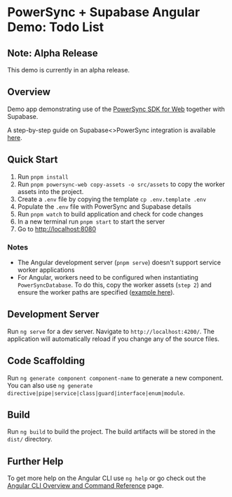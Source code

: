 # PowerSync + Supabase Angular Demo: Todo List

## Note: Alpha Release

This demo is currently in an alpha release.

## Overview

Demo app demonstrating use of the [PowerSync SDK for Web](https://www.npmjs.com/package/@powersync/web) together with Supabase.

A step-by-step guide on Supabase<>PowerSync integration is available [here](https://docs.powersync.com/integration-guides/supabase-+-powersync).

## Quick Start

1. Run `pnpm install`
2. Run `pnpm powersync-web copy-assets -o src/assets` to copy the worker assets into the project.
3. Create a `.env` file by copying the template `cp .env.template .env`
4. Populate the `.env` file with PowerSync and Supabase details
5. Run `pnpm watch` to build application and check for code changes
6. In a new terminal run `pnpm start` to start the server
7. Go to <http://localhost:8080>

### Notes

- The Angular development server (`pnpm serve`) doesn't support service worker applications
- For Angular, workers need to be configured when instantiating `PowerSyncDatabase`. To do this, copy the worker assets (`step 2`) and ensure the worker paths are specified ([example here](./src/app/powersync.service.ts)).

## Development Server

Run `ng serve` for a dev server. Navigate to `http://localhost:4200/`. The application will automatically reload if you change any of the source files.

## Code Scaffolding

Run `ng generate component component-name` to generate a new component. You can also use `ng generate directive|pipe|service|class|guard|interface|enum|module`.

## Build

Run `ng build` to build the project. The build artifacts will be stored in the `dist/` directory.

## Further Help

To get more help on the Angular CLI use `ng help` or go check out the [Angular CLI Overview and Command Reference](https://angular.io/cli) page.
